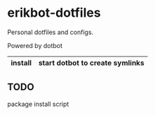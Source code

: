 

# erikbot-dotfiles
Personal dotfiles and configs.

Powered by dotbot

| install | start dotbot to create symlinks |
|---------|---------------------------------|

## TODO
package install script


